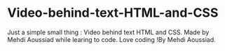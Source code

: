 # Video-behind-text-HTML-and-CSS
Just a simple small thing : Video behind text HTML and CSS.
Made by Mehdi Aoussiad while learing to code.
Love coding !By Mehdi Aoussiad.
